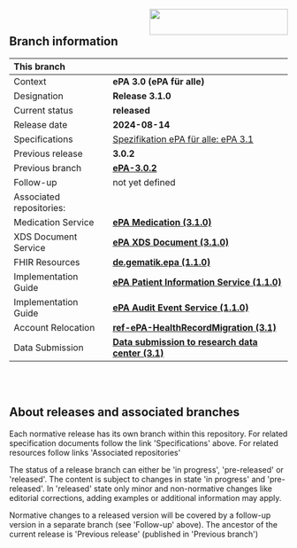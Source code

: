 <img align="right" width="250" height="47" src="images/Gematik_Logo_Flag_With_Background.png"/> <br/>    

## Branch information

|This branch||
|:----|----|
| Context| __ePA 3.0 (ePA für alle)__|
| Designation  | __Release 3.1.0__  |
| Current status | __released__ |
| Release date   | __2024-08-14__  |
| Specifications| [Spezifikation ePA für alle: ePA 3.1](https://fachportal.gematik.de/anwendungen/elektronische-patientenakte-fuer-alle#c10514)|
| Previous release| __3.0.2__|
| Previous branch | [**ePA-3.0.2**](https://github.com/gematik/ePA-Basic/tree/ePA-3.0.2)|
| Follow-up | not yet defined |
| Associated repositories:||
| Medication Service | [**ePA Medication (3.1.0)**](https://github.com/gematik/ePA-Medication/tree/ePA-3.1.0) |
| XDS Document Service | [**ePA XDS Document (3.1.0)**](https://github.com/gematik/ePA-XDS-Document/tree/ePA-3.1.0) |
| FHIR Resources | [**de.gematik.epa (1.1.0)**](https://simplifier.net/packages/de.gematik.epa/1.1.0) |
| Implementation Guide | [**ePA Patient Information Service (1.1.0)**](https://simplifier.net/guide/patient-information-service?version=1.0.0) |
| Implementation Guide | [**ePA Audit Event Service (1.1.0)**](https://simplifier.net/guide/audit-event-service?version=1.0.0) |
| Account Relocation | [**ref-ePA-HealthRecordMigration (3.1)**](https://github.com/gematik/ref-ePA-HealthRecordMigration/tree/ePA-3.1) |
| Data Submission | [**Data submission to research data center (3.1)**](https://github.com/gematik/epa-research/tree/ePA-3.1) |  

</br>
</br>

## About releases and associated branches
Each normative release has its own branch within this repository.
For related specification documents follow the link 'Specifications' above. For related resources follow links 'Associated repositories'

The status of a release branch can either be 'in progress', 'pre-released' or 'released'. The content is subject to changes in state 'in progress' and 'pre-released'. In 'released' state only minor and non-normative changes like editorial corrections, adding examples or additional information may apply.

Normative changes to a released version will be covered by a follow-up version in a separate branch (see 'Follow-up' above). The ancestor of the current release is 'Previous release' (published in 'Previous branch')